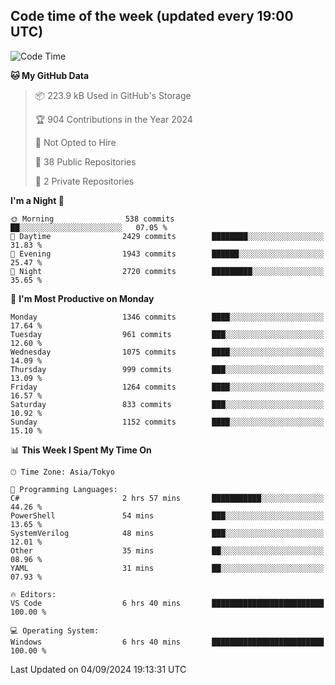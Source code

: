 ## Code time of the week (updated every 19:00 UTC)

<!--START_SECTION:waka-->
![Code Time](http://img.shields.io/badge/Code%20Time-3%2C606%20hrs%2014%20mins-blue)

**🐱 My GitHub Data** 

> 📦 223.9 kB Used in GitHub's Storage 
 > 
> 🏆 904 Contributions in the Year 2024
 > 
> 🚫 Not Opted to Hire
 > 
> 📜 38 Public Repositories 
 > 
> 🔑 2 Private Repositories 
 > 
**I'm a Night 🦉** 

```text
🌞 Morning                538 commits         ██░░░░░░░░░░░░░░░░░░░░░░░   07.05 % 
🌆 Daytime                2429 commits        ████████░░░░░░░░░░░░░░░░░   31.83 % 
🌃 Evening                1943 commits        ██████░░░░░░░░░░░░░░░░░░░   25.47 % 
🌙 Night                  2720 commits        █████████░░░░░░░░░░░░░░░░   35.65 % 
```
📅 **I'm Most Productive on Monday** 

```text
Monday                   1346 commits        ████░░░░░░░░░░░░░░░░░░░░░   17.64 % 
Tuesday                  961 commits         ███░░░░░░░░░░░░░░░░░░░░░░   12.60 % 
Wednesday                1075 commits        ████░░░░░░░░░░░░░░░░░░░░░   14.09 % 
Thursday                 999 commits         ███░░░░░░░░░░░░░░░░░░░░░░   13.09 % 
Friday                   1264 commits        ████░░░░░░░░░░░░░░░░░░░░░   16.57 % 
Saturday                 833 commits         ███░░░░░░░░░░░░░░░░░░░░░░   10.92 % 
Sunday                   1152 commits        ████░░░░░░░░░░░░░░░░░░░░░   15.10 % 
```


📊 **This Week I Spent My Time On** 

```text
🕑︎ Time Zone: Asia/Tokyo

💬 Programming Languages: 
C#                       2 hrs 57 mins       ███████████░░░░░░░░░░░░░░   44.26 % 
PowerShell               54 mins             ███░░░░░░░░░░░░░░░░░░░░░░   13.65 % 
SystemVerilog            48 mins             ███░░░░░░░░░░░░░░░░░░░░░░   12.01 % 
Other                    35 mins             ██░░░░░░░░░░░░░░░░░░░░░░░   08.96 % 
YAML                     31 mins             ██░░░░░░░░░░░░░░░░░░░░░░░   07.93 % 

🔥 Editors: 
VS Code                  6 hrs 40 mins       █████████████████████████   100.00 % 

💻 Operating System: 
Windows                  6 hrs 40 mins       █████████████████████████   100.00 % 
```


 Last Updated on 04/09/2024 19:13:31 UTC
<!--END_SECTION:waka-->